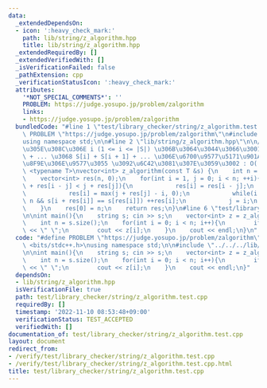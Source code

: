 ```yaml
---
data:
  _extendedDependsOn:
  - icon: ':heavy_check_mark:'
    path: lib/string/z_algorithm.hpp
    title: lib/string/z_algorithm.hpp
  _extendedRequiredBy: []
  _extendedVerifiedWith: []
  _isVerificationFailed: false
  _pathExtension: cpp
  _verificationStatusIcon: ':heavy_check_mark:'
  attributes:
    '*NOT_SPECIAL_COMMENTS*': ''
    PROBLEM: https://judge.yosupo.jp/problem/zalgorithm
    links:
    - https://judge.yosupo.jp/problem/zalgorithm
  bundledCode: "#line 1 \"test/library_checker/string/z_algorithm.test.cpp\"\n#define\
    \ PROBLEM \"https://judge.yosupo.jp/problem/zalgorithm\"\n#include <bits/stdc++.h>\n\
    using namespace std;\n\n#line 2 \"lib/string/z_algorithm.hpp\"\n\n// \u305D\u308C\
    \u305E\u308C\u306E i (1 <= i <= |S|) \u306B\u3064\u3044\u3066\u3001S[1] + S[2]\
    \ + ... \u3068 S[i] + S[i + 1] + ... \u306E\u6700\u9577\u5171\u901A\u63A5\u982D\
    \u8F9E\u306E\u9577\u3055 \u3092\u6C42\u3081\u307E\u3059\u3002 : O(|S|) \ntemplate\
    \ <typename T>\nvector<int> z_algorithm(const T &s) {\n    int n = s.size();\n\
    \    vector<int> res(n, 0);\n    for(int i = 1, j = 0; i < n; ++i){\n        if(i\
    \ + res[i - j] < j + res[j]){\n            res[i] = res[i - j];\n        }else{\n\
    \            res[i] = max(j + res[j] - i, 0);\n            while(i + res[i] <\
    \ n && s[i + res[i]] == s[res[i]]) ++res[i];\n            j = i;\n        }\n\
    \    }\n    res[0] = n;\n    return res;\n}\n#line 6 \"test/library_checker/string/z_algorithm.test.cpp\"\
    \n\nint main(){\n    string s; cin >> s;\n    vector<int> z = z_algorithm(s);\n\
    \    int n = s.size();\n    for(int i = 0; i < n; i++){\n        if(i >= 1) cout\
    \ << \" \";\n        cout << z[i];\n    }\n    cout << endl;\n}\n"
  code: "#define PROBLEM \"https://judge.yosupo.jp/problem/zalgorithm\"\n#include\
    \ <bits/stdc++.h>\nusing namespace std;\n\n#include \"../../../lib/string/z_algorithm.hpp\"\
    \n\nint main(){\n    string s; cin >> s;\n    vector<int> z = z_algorithm(s);\n\
    \    int n = s.size();\n    for(int i = 0; i < n; i++){\n        if(i >= 1) cout\
    \ << \" \";\n        cout << z[i];\n    }\n    cout << endl;\n}"
  dependsOn:
  - lib/string/z_algorithm.hpp
  isVerificationFile: true
  path: test/library_checker/string/z_algorithm.test.cpp
  requiredBy: []
  timestamp: '2022-11-10 08:53:48+09:00'
  verificationStatus: TEST_ACCEPTED
  verifiedWith: []
documentation_of: test/library_checker/string/z_algorithm.test.cpp
layout: document
redirect_from:
- /verify/test/library_checker/string/z_algorithm.test.cpp
- /verify/test/library_checker/string/z_algorithm.test.cpp.html
title: test/library_checker/string/z_algorithm.test.cpp
---
```

